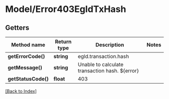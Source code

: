 # Model/Error403EgldTxHash

## Getters

Method name | Return type | Description | Notes
------------ | ------------- | ------------- | -------------
**getErrorCode()** | **string** | egld.transaction.hash |
**getMessage()** | **string** | Unable to calculate transaction hash. ${error} |
**getStatusCode()** | **float** | 403 |

[[Back to Index]](../index.md)
